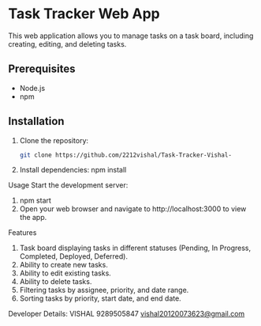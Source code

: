 # Task Tracker Web App

This web application allows you to manage tasks on a task board, including creating, editing, and deleting tasks.

## Prerequisites

- Node.js
- npm

## Installation

1. Clone the repository:
   ```sh
   git clone https://github.com/2212vishal/Task-Tracker-Vishal-

2. Install dependencies:
   npm install
   
Usage
Start the development server:
1. npm start
2. Open your web browser and navigate to http://localhost:3000 to view the app.

Features
1. Task board displaying tasks in different statuses (Pending, In Progress, Completed, Deployed, Deferred).
2. Ability to create new tasks.
3. Ability to edit existing tasks.
4. Ability to delete tasks.
5. Filtering tasks by assignee, priority, and date range.
6. Sorting tasks by priority, start date, and end date.

Developer Details:
VISHAL
9289505847
vishal20120073623@gmail.com
